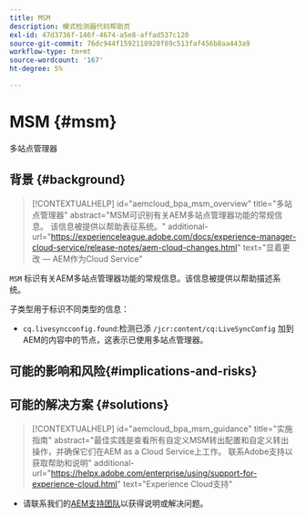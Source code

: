 ```yaml
---
title: MSM
description: 模式检测器代码帮助页
exl-id: 47d3736f-146f-4674-a5e8-affad537c120
source-git-commit: 76dc944f1592118920f89c513faf456b8aa443a9
workflow-type: tm+mt
source-wordcount: '167'
ht-degree: 5%

---
```


# MSM {#msm}

多站点管理器

## 背景 {#background}

>[!CONTEXTUALHELP]
>id="aemcloud_bpa_msm_overview"
>title="多站点管理器"
>abstract="MSM可识别有关AEM多站点管理器功能的常规信息。 该信息被提供以帮助表征系统。"
>additional-url="https://experienceleague.adobe.com/docs/experience-manager-cloud-service/release-notes/aem-cloud-changes.html" text="显着更改 — AEM作为Cloud Service"

`MSM` 标识有关AEM多站点管理器功能的常规信息。该信息被提供以帮助描述系统。

子类型用于标识不同类型的信息：

* `cq.livesyncconfig.found`:检测已添 `/jcr:content/cq:LiveSyncConfig` 加到AEM的内容中的节点，这表示已使用多站点管理器。

## 可能的影响和风险{#implications-and-risks}


## 可能的解决方案 {#solutions}

>[!CONTEXTUALHELP]
>id="aemcloud_bpa_msm_guidance"
>title="实施指南"
>abstract="最佳实践是查看所有自定义MSM转出配置和自定义转出操作，并确保它们在AEM as a Cloud Service上工作。 联系Adobe支持以获取帮助和说明"
>additional-url="https://helpx.adobe.com/enterprise/using/support-for-experience-cloud.html" text="Experience Cloud支持"

* 请联系我们的[AEM支持团队](https://helpx.adobe.com/enterprise/using/support-for-experience-cloud.html)以获得说明或解决问题。

